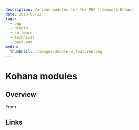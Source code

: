 ```yaml
---
description: Various modules for the PHP framework Kohana
date: 2013-08-12
tags:
  - php
  - plugin
  - software
  - technical
  - back-end
media:
  thumbnail: ./images/double-o_featured.png
---
```


# Kohana modules

## Overview

From

## Links

